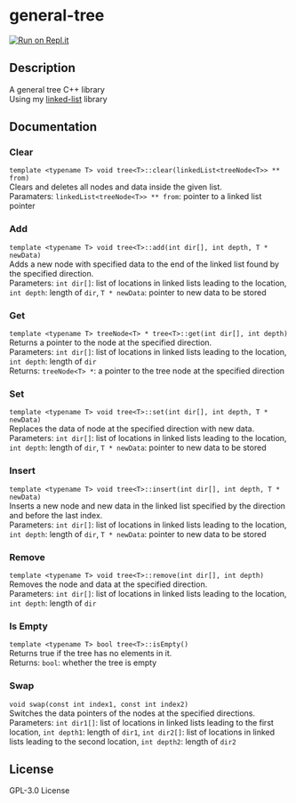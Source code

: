 # general-tree
[![Run on Repl.it](https://repl.it/badge/github/TyHil/linked-list)](https://repl.it/github/TyHil/linked-list)
## Description
A general tree C++ library  
Using my [linked-list](https://github.com/TyHil/linked-list) library  
## Documentation
### Clear
`template <typename T> void tree<T>::clear(linkedList<treeNode<T>> ** from)`  
Clears and deletes all nodes and data inside the given list.  
Paramaters: `linkedList<treeNode<T>> ** from`: pointer to a linked list pointer  
### Add
`template <typename T> void tree<T>::add(int dir[], int depth, T * newData)`  
Adds a new node with specified data to the end of the linked list found by the specified direction.  
Parameters: `int dir[]`: list of locations in linked lists leading to the location, `int depth`: length of `dir`, `T * newData`: pointer to new data to be stored  
### Get
`template <typename T> treeNode<T> * tree<T>::get(int dir[], int depth)`  
Returns a pointer to the node at the specified direction.  
Parameters: `int dir[]`: list of locations in linked lists leading to the location, `int depth`: length of `dir`  
Returns: `treeNode<T> *`: a pointer to the tree node at the specified direction  
### Set
`template <typename T> void tree<T>::set(int dir[], int depth, T * newData)`  
Replaces the data of node at the specified direction with new data.  
Parameters: `int dir[]`: list of locations in linked lists leading to the location, `int depth`: length of `dir`, `T * newData`: pointer to new data to be stored  
### Insert
`template <typename T> void tree<T>::insert(int dir[], int depth, T * newData)`  
Inserts a new node and new data in the linked list specified by the direction and before the last index.  
Parameters: `int dir[]`: list of locations in linked lists leading to the location, `int depth`: length of `dir`, `T * newData`: pointer to new data to be stored  
### Remove
`template <typename T> void tree<T>::remove(int dir[], int depth)`  
Removes the node and data at the specified direction.  
Parameters: `int dir[]`: list of locations in linked lists leading to the location, `int depth`: length of `dir`  
### Is Empty
`template <typename T> bool tree<T>::isEmpty()`  
Returns true if the tree has no elements in it.  
Returns: `bool`: whether the tree is empty  
### Swap
`void swap(const int index1, const int index2)`  
Switches the data pointers of the nodes at the specified directions.  
Parameters: `int dir1[]`: list of locations in linked lists leading to the first location, `int depth1`: length of `dir1`, `int dir2[]`: list of locations in linked lists leading to the second location, `int depth2`: length of `dir2`  
## License
GPL-3.0 License
